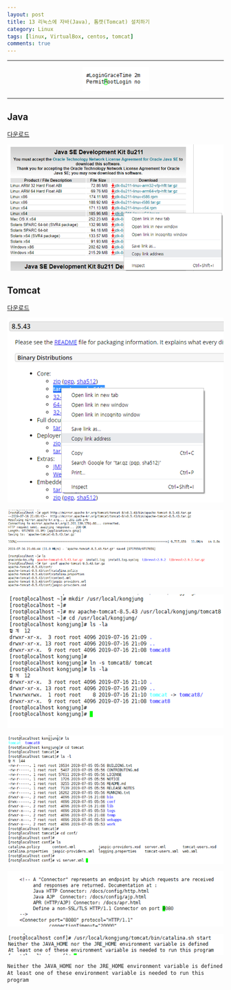 ```yaml
---
layout: post
title: 13 리눅스에 자바(Java), 톰캣(Tomcat) 설치하기
category: Linux
tags: [linux, VirtualBox, centos, tomcat]
comments: true
---
```


---

<center>
<figure>
<img src="/assets/post-img/linux/1562986697116.png" alt="views">
<figcaption></figcaption>
</figure>
</center>

---

## Java

[다운로드](https://www.oracle.com/technetwork/java/javase/downloads/jdk8-downloads-2133151.html)

![1563279422917](assets/1563279422917.png)



## Tomcat

[다운로드](https://tomcat.apache.org/download-80.cgi)

![1563278792308](assets/1563278792308.png)



![1563278924815](assets/1563278924815.png)





![1563279043340](assets/1563279043340.png)





![1563279096733](assets/1563279096733.png)





![1563279123383](assets/1563279123383.png)



![1563279164914](assets/1563279164914.png)

```
Neither the JAVA_HOME nor the JRE_HOME environment variable is defined
At least one of these environment variable is needed to run this program

```



























